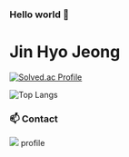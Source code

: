 ### Hello world 👋

<!--
**hj-jin/hj-jin** is a ✨ _special_ ✨ repository because its `README.md` (this file) appears on your GitHub profile.

Here are some ideas to get you started:

- 🔭 I’m currently working on ...
- 🌱 I’m currently learning ...
- 👯 I’m looking to collaborate on ...
- 🤔 I’m looking for help with ...
- 💬 Ask me about ...
- 📫 How to reach me: ...
- 😄 Pronouns: ...
- ⚡ Fun fact: ...
-->

# Jin Hyo Jeong

[![Solved.ac Profile](http://mazassumnida.wtf/api/generate_badge?boj=hgnico)](https://solved.ac/hgnico)

![Top Langs](https://github-readme-stats.vercel.app/api/top-langs/?username=hj-jin&layout=dark&theme=dark)

###  :mailbox: Contact

<a href="mailto:zzinhyojung@gmail.com" target="_blank"><img src="https://img.shields.io/badge/Gmail-EA4335?style=flat-square&logoGmail&logoColor=white" ></a>
profile
